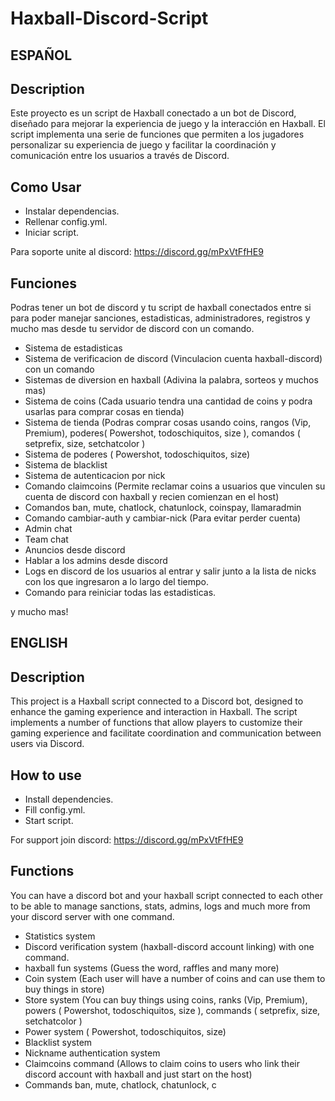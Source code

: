 # Haxball-Discord-Script

## ESPAÑOL

## Description

Este proyecto es un script de Haxball conectado a un bot de Discord, diseñado para mejorar la experiencia de juego y la interacción en Haxball. El script implementa una serie de funciones que permiten a los jugadores personalizar su experiencia de juego y facilitar la coordinación y comunicación entre los usuarios a través de Discord.

## Como Usar

- Instalar dependencias.
- Rellenar config.yml.
- Iniciar script.

Para soporte unite al discord: https://discord.gg/mPxVtFfHE9

## Funciones

Podras tener un bot de discord y tu script de haxball conectados entre si para poder manejar sanciones, estadisticas, administradores, registros y mucho mas desde tu servidor de discord con un comando.

- Sistema de estadisticas
- Sistema de verificacion de discord (Vinculacion cuenta haxball-discord) con un comando
- Sistemas de diversion en haxball (Adivina la palabra, sorteos y muchos mas)
- Sistema de coins (Cada usuario tendra una cantidad de coins y podra usarlas para comprar cosas en tienda)
- Sistema de tienda (Podras comprar cosas usando coins, rangos (Vip, Premium), poderes( Powershot, todoschiquitos, size ), comandos ( setprefix, size, setchatcolor )
- Sistema de poderes ( Powershot, todoschiquitos, size)
- Sistema de blacklist
- Sistema de autenticacion por nick
- Comando claimcoins (Permite reclamar coins a usuarios que vinculen su cuenta de discord con haxball y recien comienzan en el host)
- Comandos ban, mute, chatlock, chatunlock, coinspay, llamaradmin
- Comando cambiar-auth y cambiar-nick (Para evitar perder cuenta)
- Admin chat
- Team chat
- Anuncios desde discord
- Hablar a los admins desde discord
- Logs en discord de los usuarios al entrar y salir junto a la lista de nicks con los que ingresaron a lo largo del tiempo.
- Comando para reiniciar todas las estadisticas.

y mucho mas!

## ENGLISH

## Description

This project is a Haxball script connected to a Discord bot, designed to enhance the gaming experience and interaction in Haxball. The script implements a number of functions that allow players to customize their gaming experience and facilitate coordination and communication between users via Discord.

## How to use

- Install dependencies.
- Fill config.yml.
- Start script.

For support join discord: https://discord.gg/mPxVtFfHE9

## Functions

You can have a discord bot and your haxball script connected to each other to be able to manage sanctions, stats, admins, logs and much more from your discord server with one command.

- Statistics system
- Discord verification system (haxball-discord account linking) with one command.
- haxball fun systems (Guess the word, raffles and many more)
- Coin system (Each user will have a number of coins and can use them to buy things in store)
- Store system (You can buy things using coins, ranks (Vip, Premium), powers ( Powershot, todoschiquitos, size ), commands ( setprefix, size, setchatcolor )
- Power system ( Powershot, todoschiquitos, size)
- Blacklist system
- Nickname authentication system
- Claimcoins command (Allows to claim coins to users who link their discord account with haxball and just start on the host)
- Commands ban, mute, chatlock, chatunlock, c
